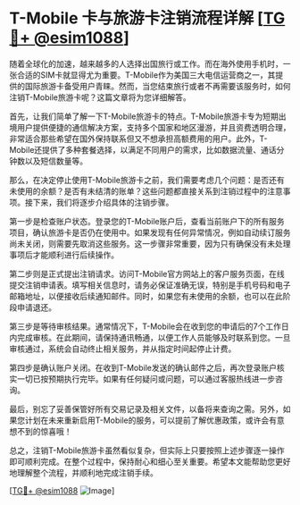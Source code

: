 # T-Mobile 卡与旅游卡注销流程详解 [[TG💪+ @esim1088](https://t.me/s/esim1088)]

随着全球化的加速，越来越多的人选择出国旅行或工作。而在海外使用手机时，一张合适的SIM卡就显得尤为重要。T-Mobile作为美国三大电信运营商之一，其提供的国际旅游卡备受用户青睐。然而，当您结束旅行或者不再需要该服务时，如何注销T-Mobile旅游卡呢？这篇文章将为您详细解答。

首先，让我们简单了解一下T-Mobile旅游卡的特点。T-Mobile旅游卡专为短期出境用户提供便捷的通信解决方案，支持多个国家和地区漫游，并且资费透明合理，非常适合那些希望在国外保持联系但又不想承担高额费用的用户。此外，T-Mobile还提供了多种套餐选择，以满足不同用户的需求，比如数据流量、通话分钟数以及短信数量等。

那么，在决定停止使用T-Mobile旅游卡之前，我们需要考虑几个问题：是否还有未使用的余额？是否有未结清的账单？这些问题都直接关系到注销过程中的注意事项。接下来，我们将逐步介绍具体的注销步骤。

第一步是检查账户状态。登录您的T-Mobile账户后，查看当前账户下的所有服务项目，确认旅游卡是否仍在使用中。如果发现有任何异常情况，例如自动续订服务尚未关闭，则需要先取消这些服务。这一步骤非常重要，因为只有确保没有未处理事项后才能顺利进行后续操作。

第二步则是正式提出注销请求。访问T-Mobile官方网站上的客户服务页面，在线提交注销申请表。填写相关信息时，请务必保证准确无误，特别是手机号码和电子邮箱地址，以便接收后续通知邮件。同时，如果您有未使用的余额，也可以在此阶段申请退还。

第三步是等待审核结果。通常情况下，T-Mobile会在收到您的申请后的7个工作日内完成审核。在此期间，请保持通讯畅通，以便工作人员能够及时联系到您。一旦审核通过，系统会自动终止相关服务，并从指定时间起停止计费。

第四步是确认账户关闭。在收到T-Mobile发送的确认邮件之后，再次登录账户核实一切已按预期执行完毕。如果有任何疑问或问题，可以通过客服热线进一步咨询。

最后，别忘了妥善保管好所有交易记录及相关文件，以备将来查询之需。另外，如果您计划在未来重新启用T-Mobile的服务，可以提前了解优惠政策，或许会有意想不到的惊喜哦！

总之，注销T-Mobile旅游卡虽然看似复杂，但实际上只要按照上述步骤逐一操作即可顺利完成。在整个过程中，保持耐心和细心至关重要。希望本文能帮助您更好地理解整个流程，并顺利地完成注销手续。

[[TG💪+ @esim1088](https://t.me/s/esim1088) ![Image](https://i.postimg.cc/4NQfJmqS/Snipaste-2025-05-13-00-14-12.png)]
